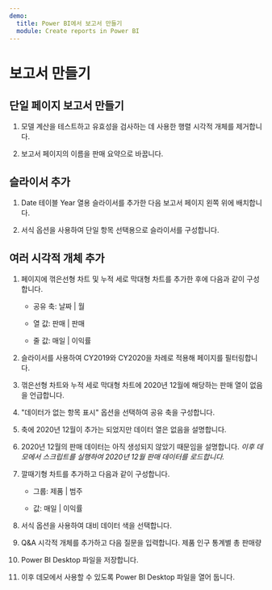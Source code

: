 ```yaml
---
demo:
  title: Power BI에서 보고서 만들기
  module: Create reports in Power BI
---
```

# 보고서 만들기

## 단일 페이지 보고서 만들기

1. 모델 계산을 테스트하고 유효성을 검사하는 데 사용한 행렬 시각적 개체를 제거합니다.

1. 보고서 페이지의 이름을 판매 요약으로 바꿉니다.

## 슬라이서 추가

1. Date 테이블 Year 열용 슬라이서를 추가한 다음 보고서 페이지 왼쪽 위에 배치합니다.

1. 서식 옵션을 사용하여 단일 항목 선택용으로 슬라이서를 구성합니다.

## 여러 시각적 개체 추가

1. 페이지에 꺾은선형 차트 및 누적 세로 막대형 차트를 추가한 후에 다음과 같이 구성합니다.

    - 공유 축: 날짜 | 월

    - 열 값: 판매 | 판매

    - 줄 값: 매일 | 이익률

1. 슬라이서를 사용하여 CY2019와 CY2020을 차례로 적용해 페이지를 필터링합니다.

1. 꺾은선형 차트와 누적 세로 막대형 차트에 2020년 12월에 해당하는 판매 열이 없음을 언급합니다.

1. "데이터가 없는 항목 표시" 옵션을 선택하여 공유 축을 구성합니다.

1. 축에 2020년 12월이 추가는 되었지만 데이터 열은 없음을 설명합니다.

1. 2020년 12월의 판매 데이터는 아직 생성되지 않았기 때문임을 설명합니다. *이후 데모에서 스크립트를 실행하여 2020년 12월 판매 데이터를 로드합니다.*

1. 깔때기형 차트를 추가하고 다음과 같이 구성합니다.

    - 그룹: 제품 | 범주

    - 값: 매일 | 이익률

1. 서식 옵션을 사용하여 대비 데이터 색을 선택합니다.

1. Q&A 시각적 개체를 추가하고 다음 질문을 입력합니다. 제품 인구 통계별 총 판매량

1. Power BI Desktop 파일을 저장합니다.

1. 이후 데모에서 사용할 수 있도록 Power BI Desktop 파일을 열어 둡니다.
